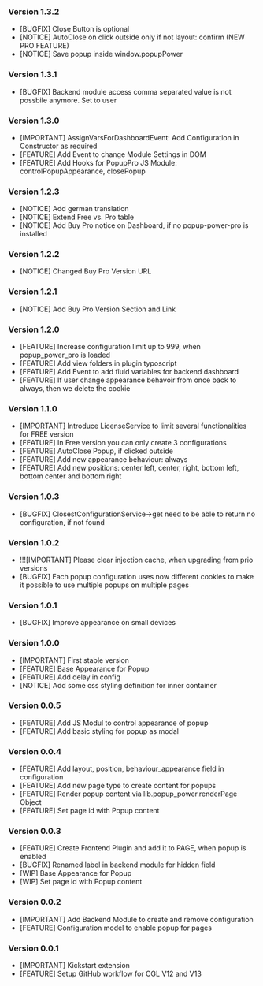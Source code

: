 ### Version 1.3.2
- [BUGFIX] Close Button is optional
- [NOTICE] AutoClose on click outside only if not layout: confirm (NEW PRO FEATURE)
- [NOTICE] Save popup inside window.popupPower

### Version 1.3.1
- [BUGFIX] Backend module access comma separated value is not possbile anymore. Set to user

### Version 1.3.0
- [IMPORTANT] AssignVarsForDashboardEvent: Add Configuration in Constructor as required
- [FEATURE] Add Event to change Module Settings in DOM
- [FEATURE] Add Hooks for PopupPro JS Module: controlPopupAppearance, closePopup

### Version 1.2.3
- [NOTICE] Add german translation
- [NOTICE] Extend Free vs. Pro table
- [NOTICE] Add Buy Pro notice on Dashboard, if no popup-power-pro is installed

### Version 1.2.2
- [NOTICE] Changed Buy Pro Version URL

### Version 1.2.1
- [NOTICE] Add Buy Pro Version Section and Link

### Version 1.2.0
- [FEATURE] Increase configuration limit up to 999, when popup_power_pro is loaded
- [FEATURE] Add view folders in plugin typoscript
- [FEATURE] Add Event to add fluid variables for backend dashboard
- [FEATURE] If user change appearance behavoir from once back to always, then we delete the cookie

### Version 1.1.0
- [IMPORTANT] Introduce LicenseService to limit several functionalities for FREE version
- [FEATURE] In Free version you can only create 3 configurations
- [FEATURE] AutoClose Popup, if clicked outside
- [FEATURE] Add new appearance behaviour: always
- [FEATURE] Add new positions: center left, center, right, bottom left, bottom center and bottom right

### Version 1.0.3
- [BUGFIX] ClosestConfigurationService->get need to be able to return no configuration, if not found

### Version 1.0.2
- !!![IMPORTANT] Please clear injection cache, when upgrading from prio versions
- [BUGFIX] Each popup configuration uses now different cookies to make it possible to use multiple popups on multiple pages

### Version 1.0.1
- [BUGFIX] Improve appearance on small devices

### Version 1.0.0
- [IMPORTANT] First stable version
- [FEATURE] Base Appearance for Popup
- [FEATURE] Add delay in config
- [NOTICE] Add some css styling definition for inner container

### Version 0.0.5
- [FEATURE] Add JS Modul to control appearance of popup
- [FEATURE] Add basic styling for popup as modal

### Version 0.0.4
- [FEATURE] Add layout, position, behaviour_appearance field in configuration
- [FEATURE] Add new page type to create content for popups
- [FEATURE] Render popup content via lib.popup_power.renderPage Object
- [FEATURE] Set page id with Popup content

### Version 0.0.3
- [FEATURE] Create Frontend Plugin and add it to PAGE, when popup is enabled
- [BUGFIX] Renamed label in backend module for hidden field
- [WIP] Base Appearance for Popup
- [WIP] Set page id with Popup content

### Version 0.0.2
- [IMPORTANT] Add Backend Module to create and remove configuration
- [FEATURE] Configuration model to enable popup for pages

### Version 0.0.1
- [IMPORTANT] Kickstart extension
- [FEATURE] Setup GitHub workflow for CGL V12 and V13
